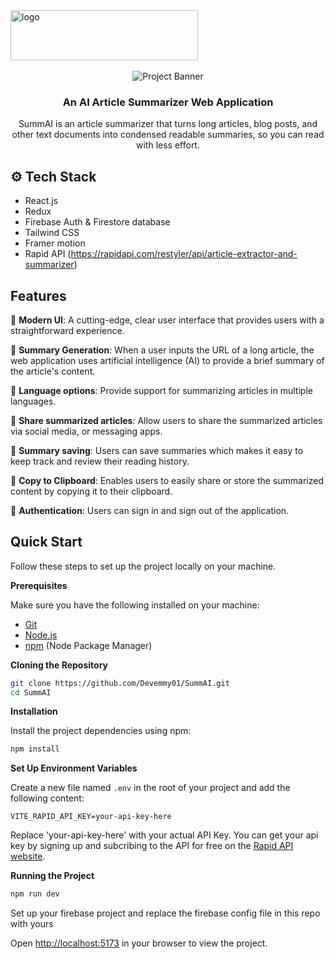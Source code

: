 <div>
  <img src="https://github.com/user-attachments/assets/3e19446e-22ff-436a-9a1f-6083add0be60" alt="logo" style="width: 300px; height: 80px;">
</div>

<div align="center">
  <br />
      <img src="https://github.com/user-attachments/assets/ad767d90-2613-4ac4-9fc5-9a6349b6fedd" alt="Project Banner">

      
  <br />

  <h3 align="center">An AI Article Summarizer Web Application</h3>

   <div align="center">
     SummAI is an article summarizer that turns long articles, blog posts, and other text documents into condensed readable summaries, so you can read with less effort. 
  </div>
</div>

## <a name="tech-stack">⚙️ Tech Stack</a>

- React.js
- Redux
- Firebase Auth & Firestore database
- Tailwind CSS
- Framer motion
- Rapid API (https://rapidapi.com/restyler/api/article-extractor-and-summarizer)

## <a name="features">Features</a>

📱 **Modern UI**: A cutting-edge, clear user interface that provides users with a straightforward experience.

📱 **Summary Generation**: When a user inputs the URL of a long article, the web application uses artificial intelligence (AI) to provide a brief summary of the article's content.

📱 **Language options**: Provide support for summarizing articles in multiple languages.

📱 **Share summarized articles**: Allow users to share the summarized articles via social media, or messaging apps.

📱 **Summary saving**: Users can save summaries which makes it easy to keep track and review their reading history.

📱 **Copy to Clipboard**: Enables users to easily share or store the summarized content by copying it to their clipboard.

📱 **Authentication**: Users can sign in and sign out of the application.


## <a name="quick-start"> Quick Start</a>

Follow these steps to set up the project locally on your machine.

**Prerequisites**

Make sure you have the following installed on your machine:

- [Git](https://git-scm.com/)
- [Node.js](https://nodejs.org/en)
- [npm](https://www.npmjs.com/) (Node Package Manager)

**Cloning the Repository**

```bash
git clone https://github.com/Devemmy01/SummAI.git
cd SummAI
```

**Installation**

Install the project dependencies using npm:

```bash
npm install
```

**Set Up Environment Variables**

Create a new file named `.env` in the root of your project and add the following content:

```env
VITE_RAPID_API_KEY=your-api-key-here
```

Replace 'your-api-key-here' with your actual API Key. You can get your api key by signing up and subcribing to the API for free on the [Rapid API website](https://rapidapi.com/restyler/api/article-extractor-and-summarizer/).

**Running the Project**

```bash
npm run dev
```

Set up your firebase project and replace the firebase config file in this repo with yours

Open [http://localhost:5173](http://localhost:5173) in your browser to view the project.
